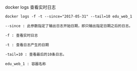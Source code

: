 docker logs 查看实时日志
```
docker logs -f -t --since="2017-05-31" --tail=10 edu_web_1
```
 
```
--since : 此参数指定了输出日志开始日期，即只输出指定日期之后的日志。

-f : 查看实时日志

-t : 查看日志产生的日期

-tail=10 : 查看最后的10条日志。

edu_web_1 : 容器名称
```